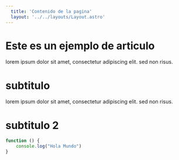 ```yaml
---
  title: 'Contenido de la pagina'
  layout: '../../layouts/Layout.astro'
---
```

# Este es un ejemplo de articulo

lorem ipsum dolor sit amet, consectetur adipiscing elit. sed non risus.

# subtitulo

lorem ipsum dolor sit amet, consectetur adipiscing elit. sed non risus.

# subtitulo 2

```javascript
function () {
    console.log("Hola Mundo")
}
````